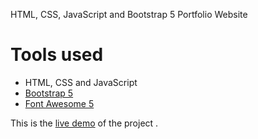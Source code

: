 HTML, CSS, JavaScript and Bootstrap 5 Portfolio Website


# Tools used #
* HTML, CSS and JavaScript
* [Bootstrap 5](https://getbootstrap.com/docs/5.0/getting-started/introduction/)
* [Font Awesome 5](https://fontawesome.com/)


This is the [live demo]((https://abhinaba-1.github.io/Portfolio/)) of the project . 

